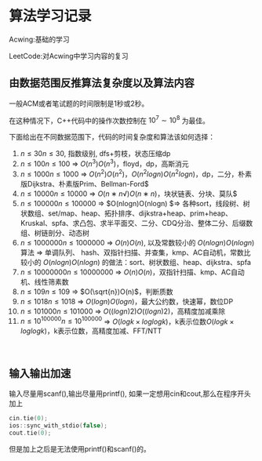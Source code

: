 # 算法学习记录
Acwing:基础的学习

LeetCode:对Acwing中学习内容的复习
&nbsp; 
&nbsp;
&nbsp;
## 由数据范围反推算法复杂度以及算法内容
一般ACM或者笔试题的时间限制是1秒或2秒。

在这种情况下，C++代码中的操作次数控制在 $10^7∼10^8$ 为最佳。

下面给出在不同数据范围下，代码的时间复杂度和算法该如何选择：

1. $n≤30n≤30,$ 指数级别, dfs+剪枝，状态压缩dp
&nbsp;
2. $n≤100n≤100$ => $O(n^3)O(n^3)$，floyd，dp，高斯消元
&nbsp;
3. $n≤1000n≤1000$ => $O(n^2)O(n^2)，O(n^2logn)O(n^2logn)$，dp，二分，朴素版Dijkstra、朴素版Prim、Bellman-Ford$
&nbsp;
4. $n≤10000n≤10000$ => $O(n∗n√)O(n∗n)$，块状链表、分块、莫队$
&nbsp;
5. $n≤100000n≤100000$ => $O(nlogn)O(nlogn) $=> 各种sort，线段树、树状数组、set/map、heap、拓扑排序、dijkstra+heap、prim+heap、Kruskal、spfa、求凸包、求半平面交、二分、CDQ分治、整体二分、后缀数组、树链剖分、动态树
&nbsp;
6. $n≤1000000n≤1000000$ => $O(n)O(n)$, 以及常数较小的 $O(nlogn)O(nlogn)$ 算法 => 单调队列、 hash、双指针扫描、并查集，kmp、AC自动机，常数比较小的 $O(nlogn)O(nlogn)$ 的做法：sort、树状数组、heap、dijkstra、spfa
&nbsp;
7. $n≤10000000n≤10000000$ => $O(n)O(n)$，双指针扫描、kmp、AC自动机、线性筛素数
&nbsp;
8. $n≤109n≤109$ => $O(\sqrt{n})O(n)$，判断质数
&nbsp;
9. $n≤1018n≤1018$ => $O(logn)O(logn)$，最大公约数，快速幂，数位DP
&nbsp;
10. $n≤101000n≤101000$ => $O((logn)2)O((logn)2)$，高精度加减乘除
&nbsp;
11. $n≤10^100000n≤10^100000$ => $O(logk×loglogk)$，k表示位数$O(logk×loglogk)$，k表示位数，高精度加减、FFT/NTT

&nbsp; 
&nbsp;
&nbsp;

## 输入输出加速
输入尽量用scanf(),输出尽量用printf(),
如果一定想用cin和cout,那么在程序开头加上
```c++
cin.tie(0);
ios::sync_with_stdio(false);
cout.tie(0);
```
但是加上之后是无法使用printf()和scanf()的。